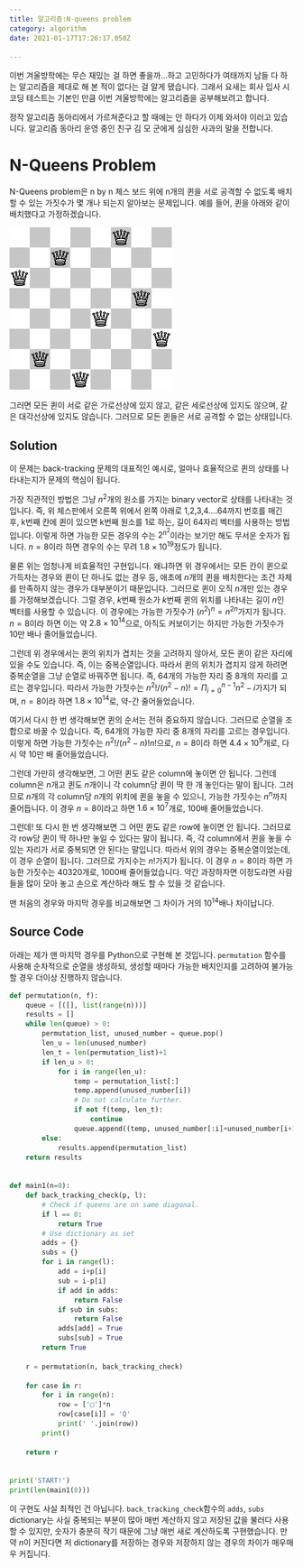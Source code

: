 ```yaml
---
title: 알고리즘:N-queens problem
category: algorithm
date: 2021-01-17T17:26:17.050Z

---
```


이번 겨울방학에는 무슨 재밌는 걸 하면 좋을까...하고 고민하다가 여태까지 남들 다 하는 알고리즘을 제대로 해 본 적이 없다는 걸 알게 됐습니다. 그래서 요새는 회사 입사 시 코딩 테스트는 기본인 만큼 이번 겨울방학에는 알고리즘을 공부해보려고 합니다.

정작 알고리즘 동아리에서 가르쳐준다고 할 때에는 안 하다가 이제 와서야 이러고 있습니다. 알고리즘 동아리 운영 중인 친구 김 모 군에게 심심한 사과의 말을 전합니다.

# N-Queens Problem

N-Queens problem은 n by n 체스 보드 위에 n개의 퀸을 서로 공격할 수 없도록 배치할 수 있는 가짓수가 몇 개나 되는지 알아보는 문제입니다. 예를 들어, 퀸을 아래와 같이 배치했다고 가정하겠습니다.

![백준 9663번 N-Queen :: 마이구미 :: 마이구미의 HelloWorld](imgs/99CF74335995692437)

그러면 모든 퀸이 서로 같은 가로선상에 있지 않고, 같은 세로선상에 있지도 않으며, 같은 대각선상에 있지도 않습니다. 그러므로 모든 퀸들은 서로 공격할 수 없는 상태입니다.

## Solution

 이 문제는 back-tracking 문제의 대표적인 예시로, 얼마나 효율적으로 퀸의 상태를 나타내는지가 문제의 핵심이 됩니다.

 가장 직관적인 방법은 그냥 $n^2$개의 원소를 가지는 binary vector로 상태를 나타내는 것입니다. 즉, 위 체스판에서 오른쪽 위에서 왼쪽 아래로 1,2,3,4....64까지 번호를 매긴 후, k번째 칸에 퀸이 있으면 k번째 원소를 1로 하는, 길이 64자리 벡터를 사용하는 방법입니다. 이렇게 하면 가능한 모든 경우의 수는 $2^{n^2}$이라는 보기만 해도 무서운 숫자가 됩니다. $n=8$이라 하면 경우의 수는 무려 $1.8\times10^{19}$정도가 됩니다.

 물론 위는 엄청나게 비효율적인 구현입니다. 왜냐하면 위 경우에서는 모든 칸이 퀸으로 가득차는 경우와 퀸이 단 하나도 없는 경우 등, 애초에 $n$개의 퀸을 배치한다는 조건 자체를 만족하지 않는 경우가 대부분이기 때문입니다. 그러므로 퀸이 오직 $n$개만 있는 경우를 가정해보겠습니다. 그럴 경우, $k$번째 원소가 $k$번째 퀸의 위치를 나타내는 길이 $n$인 벡터를 사용할 수 있습니다. 이 경우에는 가능한 가짓수가 $(n^2)^n=n^{2n}$가지가 됩니다. $n=8$이라 하면 이는 약 $2.8\times10^{14}$으로, 아직도 커보이기는 하지만 가능한 가짓수가 10만 배나 줄어들었습니다.

 그런데 위 경우에서는 퀸의 위치가 겹치는 것을 고려하지 않아서, 모든 퀸이 같은 자리에 있을 수도 있습니다. 즉, 이는 중복순열입니다. 따라서 퀸의 위치가 겹치지 않게 하려면 중복순열을 그냥 순열로 바꿔주면 됩니다. 즉, 64개의 가능한 자리 중 8개의 자리를 고르는 경우입니다. 따라서 가능한 가짓수는 $n^2!/(n^2-n)!=\Pi_{i=0}^{n-1}n^2-i$가지가 되며, $n=8$이라 하면 $1.8\times10^{14}$로, 약-간 줄어들었습니다.

 여기서 다시 한 번 생각해보면 퀸의 순서는 전혀 중요하지 않습니다. 그러므로 순열을 조합으로 바꿀 수 있습니다. 즉, 64개의 가능한 자리 중 8개의 자리를 고르는 경우입니다. 이렇게 하면 가능한 가짓수는 $n^2!/(n^2-n)!n!$으로, $n=8$이라 하면 $4.4\times10^9$개로, 다시 약 10만 배 줄어들었습니다.

 그런데 가만히 생각해보면, 그 어떤 퀸도 같은 column에 놓이면 안 됩니다. 그런데 column은 $n$개고 퀸도 $n$개이니 각 column당 퀸이 딱 한 개 놓인다는 말이 됩니다. 그러므로 $n$개의 각 column당 $n$개의 위치에 퀸을 놓을 수 있으니, 가능한 가짓수는 $n^n$까지 줄어듭니다. 이 경우 $n=8$이라고 하면 $1.6\times10^7$개로, 100배 줄어들었습니다.

 그런데! 또 다시 한 번 생각해보면 그 어떤 퀸도 같은 row에 놓이면 안 됩니다. 그러므로 각 row당 퀸이 딱 하나만 놓일 수 있다는 말이 됩니다. 즉, 각 column에서 퀸을 놓을 수 있는 자리가 서로 중복되면 안 된다는 말입니다. 따라서 위의 경우는 중복순열이었는데, 이 경우 순열이 됩니다. 그러므로 가지수는 $n!$가지가 됩니다. 이 경우 $n=8$이라 하면 가능한 가짓수는 40320개로, 1000배 줄어들었습니다. 약간 과장하자면 이정도라면 사람들을 많이 모아 놓고 손으로 계산하라 해도 할 수 있을 것 같습니다.

 맨 처음의 경우와 마지막 경우를 비교해보면 그 차이가 거의 $10^{14}$배나 차이납니다.

## Source Code

 아래는 제가 맨 마지막 경우를 Python으로 구현해 본 것입니다. `permutation` 함수를 사용해 순차적으로 순열을 생성하되, 생성할 때마다 가능한 배치인지를 고려하여 불가능할 경우 더이상 진행하지 않습니다.

```python
def permutation(n, f):
    queue = [([], list(range(n)))]
    results = []
    while len(queue) > 0:
        permutation_list, unused_number = queue.pop()
        len_u = len(unused_number)
        len_t = len(permutation_list)+1
        if len_u > 0:
            for i in range(len_u):
                temp = permutation_list[:]
                temp.append(unused_number[i])
                # Do not calculate further.
                if not f(temp, len_t):
                    continue
                queue.append((temp, unused_number[:i]+unused_number[i+1:]))
        else:
            results.append(permutation_list)
    return results


def main1(n=8):
    def back_tracking_check(p, l):
        # Check if queens are on same diagonal.
        if l == 0:
            return True
        # Use dictionary as set
        adds = {}
        subs = {}
        for i in range(l):
            add = i+p[i]
            sub = i-p[i]
            if add in adds:
                return False
            if sub in subs:
                return False
            adds[add] = True
            subs[sub] = True
        return True

    r = permutation(n, back_tracking_check)

    for case in r:
        for i in range(n):
            row = ['□']*n
            row[case[i]] = 'Q'
            print(' '.join(row))
        print()

    return r


print('START!')
print(len(main1(8)))

```

이 구현도 사실 최적인 건 아닙니다. `back_tracking_check`함수의 `adds`, `subs` dictionary는 사실 중복되는 부분이 많아 매번 계산하지 않고 저장된 값을 불러다 사용할 수 있지만, 숫자가 충분히 작기 때문에 그냥 매번 새로 계산하도록 구현했습니다. 만약 $n$이 커진다면 저 dictionary를 저장하는 경우와 저장하지 않는 경우의 차이가 매우매우 커집니다.
